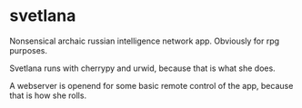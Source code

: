 svetlana
========

Nonsensical archaic russian intelligence network app. Obviously for rpg purposes.

Svetlana runs with cherrypy and urwid, because that is what she does.

A webserver is openend for some basic remote control of the app, because that is how she rolls.